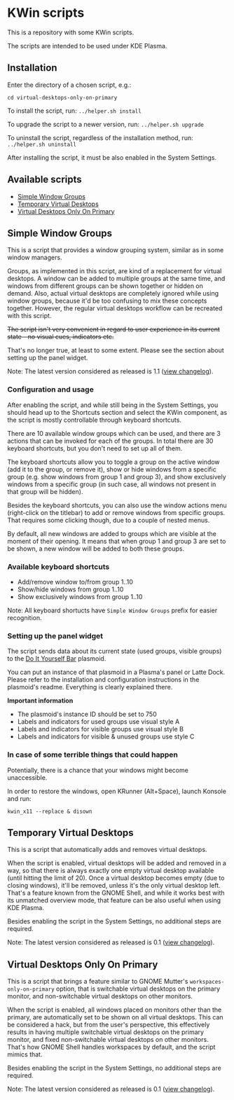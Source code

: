 # KWin scripts

This is a repository with some KWin scripts.

The scripts are intended to be used under KDE Plasma.

## Installation

Enter the directory of a chosen script, e.g.:

```
cd virtual-desktops-only-on-primary
```

To install the script, run: `../helper.sh install`

To upgrade the script to a newer version, run: `../helper.sh upgrade`

To uninstall the script, regardless of the installation method, run: `../helper.sh uninstall`

After installing the script, it must be also enabled in the System Settings.

## Available scripts

- [Simple Window Groups](#simple-window-groups)
- [Temporary Virtual Desktops](#temporary-virtual-desktops)
- [Virtual Desktops Only On Primary](#virtual-desktops-only-on-primary)

## Simple Window Groups

This is a script that provides a window grouping system, similar as in some window managers.

Groups, as implemented in this script, are kind of a replacement for virtual desktops. A window can be added to multiple groups at the same time, and windows from different groups can be shown together or hidden on demand. Also, actual virtual desktops are completely ignored while using window groups, because it'd be too confusing to mix these concepts together. However, the regular virtual desktops workflow can be recreated with this script.

<s>The script isn't very convenient in regard to user experience in its current state - no visual cues, indicators etc.</s>

That's no longer true, at least to some extent. Please see the section about setting up the panel widget.

Note: The latest version considered as released is 1.1 ([view changelog](simple-window-groups/CHANGELOG.md)).

### Configuration and usage

After enabling the script, and while still being in the System Settings, you should head up to the Shortcuts section and select the KWin component, as the script is mostly controllable through keyboard shortcuts.

There are 10 available window groups which can be used, and there are 3 actions that can be invoked for each of the groups. In total there are 30 keyboard shortcuts, but you don't need to set up all of them.

The keyboard shortcuts allow you to toggle a group on the active window (add it to the group, or remove it), show or hide windows from a specific group (e.g. show windows from group 1 and group 3), and show exclusively windows from a specific group (in such case, all windows not present in that group will be hidden).

Besides the keyboard shortcuts, you can also use the window actions menu (right-click on the titlebar) to add or remove windows from specific groups. That requires some clicking though, due to a couple of nested menus.

By default, all new windows are added to groups which are visible at the moment of their opening. It means that when group 1 and group 3 are set to be shown, a new window will be added to both these groups.

### Available keyboard shortcuts

* Add/remove window to/from group 1..10
* Show/hide windows from group 1..10
* Show exclusively windows from group 1..10

Note: All keyboard shortucts have `Simple Window Groups` prefix for easier recognition.

### Setting up the panel widget

The script sends data about its current state (used groups, visible groups) to the [Do It Yourself Bar](https://github.com/wsdfhjxc/do-it-yourself-bar) plasmoid.

You can put an instance of that plasmoid in a Plasma's panel or Latte Dock. Please refer to the installation and configuration instructions in the plasmoid's readme. Everything is clearly explained there.

**Important information**

* The plasmoid's instance ID should be set to 750
* Labels and indicators for used groups use visual style A
* Labels and indicators for visible groups use visual style B
* Labels and indicators for visible & unused groups use style C

### In case of some terrible things that could happen

Potentially, there is a chance that your windows might become unaccessible.

In order to restore the windows, open KRunner (Alt+Space), launch Konsole and run:

```
kwin_x11 --replace & disown
```

## Temporary Virtual Desktops

This is a script that automatically adds and removes virtual desktops.

When the script is enabled, virtual desktops will be added and removed in a way, so that there is always exactly one empty virtual desktop available (until hitting the limit of 20). Once a virtual desktop becomes empty (due to closing windows), it'll be removed, unless it's the only virtual desktop left. That's a feature known from the GNOME Shell, and while it works best with its unmatched overview mode, that feature can be also useful when using KDE Plasma.

Besides enabling the script in the System Settings, no additional steps are required.

Note: The latest version considered as released is 0.1 ([view changelog](temporary-virtual-desktops/CHANGELOG.md)).

## Virtual Desktops Only On Primary

This is a script that brings a feature similar to GNOME Mutter's `workspaces-only-on-primary` option, that is switchable virtual desktops on the primary monitor, and non-switchable virtual desktops on other monitors.

When the script is enabled, all windows placed on monitors other than the primary, are automatically set to be shown on all virtual desktops. This can be considered a hack, but from the user's perspective, this effectively results in having multiple switchable virtual desktops on the primary monitor, and fixed non-switchable virtual desktops on other monitors. That's how GNOME Shell handles workspaces by default, and the script mimics that.

Besides enabling the script in the System Settings, no additional steps are required.

Note: The latest version considered as released is 0.1 ([view changelog](virtual-desktops-only-on-primary/CHANGELOG.md)).
